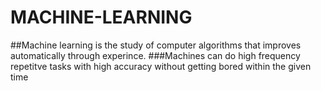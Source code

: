 # MACHINE-LEARNING
##Machine learning is the study of computer algorithms that improves automatically through experince.
###Machines can do high frequency repetitve tasks with high accuracy without getting bored within the given time
